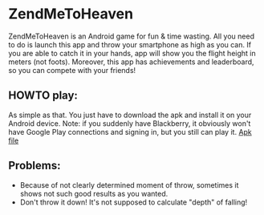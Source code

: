 # ZendMeToHeaven

ZendMeToHeaven is an Android game for fun & time wasting. All you need to do is launch this app and throw your smartphone as high as you can. If you are able to catch it in your hands, app will show you the flight height in meters (not foots). Moreover, this app has achievements and leaderboard, so you can compete with your friends!

## HOWTO play:

As simple as that. You just have to download the apk and install it on your Android device.
Note: if you suddenly have Blackberry, it obviously won't have Google Play connections and signing in, but you still can play it.
[Apk file](https://docs.google.com/uc?export=download&id=0B7nUaj4_JEvFcDZyYVFpMWplTkE)

## Problems:
- Because of not clearly determined moment of throw, sometimes it shows not such good results as you wanted.
- Don't throw it down! It's not supposed to calculate "depth" of falling!
